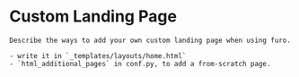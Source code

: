 # Custom Landing Page

```{todo}
Describe the ways to add your own custom landing page when using furo.

- write it in `_templates/layouts/home.html`
- `html_additional_pages` in conf.py, to add a from-scratch page.
```

